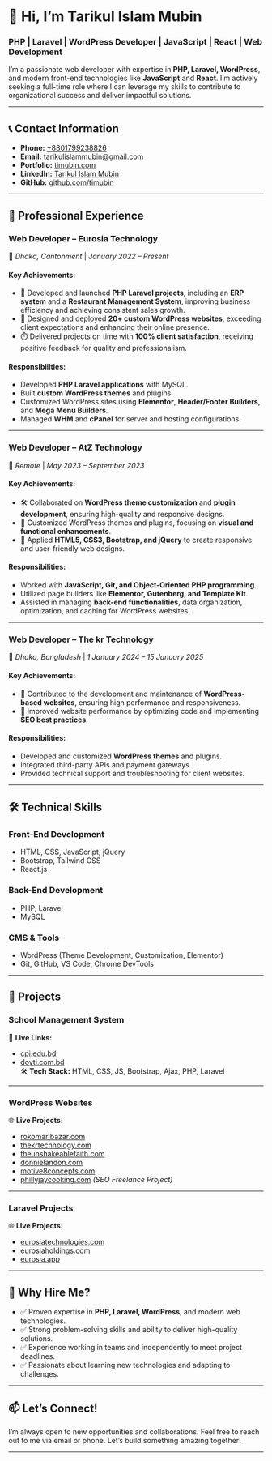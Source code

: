 # 👋 Hi, I’m **Tarikul Islam Mubin**  
### **PHP | Laravel | WordPress Developer | JavaScript | React | Web Development**

I’m a passionate web developer with expertise in **PHP, Laravel, WordPress**, and modern front-end technologies like **JavaScript** and **React**. I’m actively seeking a full-time role where I can leverage my skills to contribute to organizational success and deliver impactful solutions.

---

## 📞 **Contact Information**
- **Phone:** [+8801799238826](tel:+8801799238826)  
- **Email:** [tarikulislammubin@gmail.com](mailto:tarikulislammubin@gmail.com)  
- **Portfolio:** [timubin.com](https://timubin.github.io/me/)  
- **LinkedIn:** [Tarikul Islam Mubin](https://www.linkedin.com/in/tarikul-islam-mubin/)  
- **GitHub:** [github.com/timubin](https://github.com/timubin)  

---

## 💼 **Professional Experience**

### **Web Developer** – **Eurosia Technology**  
📍 *Dhaka, Cantonment* | *January 2022 – Present*  

#### **Key Achievements:**
- 🚀 Developed and launched **PHP Laravel projects**, including an **ERP system** and a **Restaurant Management System**, improving business efficiency and achieving consistent sales growth.  
- 🎨 Designed and deployed **20+ custom WordPress websites**, exceeding client expectations and enhancing their online presence.  
- ⏱️ Delivered projects on time with **100% client satisfaction**, receiving positive feedback for quality and professionalism.  

#### **Responsibilities:**
- Developed **PHP Laravel applications** with MySQL.  
- Built **custom WordPress themes** and plugins.  
- Customized WordPress sites using **Elementor**, **Header/Footer Builders**, and **Mega Menu Builders**.  
- Managed **WHM** and **cPanel** for server and hosting configurations.  

---

### **Web Developer** – **AtZ Technology**  
📍 *Remote* | *May 2023 – September 2023*  

#### **Key Achievements:**
- 🛠️ Collaborated on **WordPress theme customization** and **plugin development**, ensuring high-quality and responsive designs.  
- 🎨 Customized WordPress themes and plugins, focusing on **visual and functional enhancements**.  
- 🚀 Applied **HTML5, CSS3, Bootstrap, and jQuery** to create responsive and user-friendly web designs.  

#### **Responsibilities:**
- Worked with **JavaScript, Git, and Object-Oriented PHP programming**.  
- Utilized page builders like **Elementor, Gutenberg, and Template Kit**.  
- Assisted in managing **back-end functionalities**, data organization, optimization, and caching for WordPress websites.  

---

### **Web Developer** – **The kr Technology**  
📍 *Dhaka, Bangladesh* | *1 January 2024 – 15 January 2025*  

#### **Key Achievements:**
- 🚀 Contributed to the development and maintenance of **WordPress-based websites**, ensuring high performance and responsiveness.  
- 🎨 Improved website performance by optimizing code and implementing **SEO best practices**.  

#### **Responsibilities:**
- Developed and customized **WordPress themes** and plugins.  
- Integrated third-party APIs and payment gateways.  
- Provided technical support and troubleshooting for client websites.  


---

## 🛠️ **Technical Skills**

### **Front-End Development**
- HTML, CSS, JavaScript, jQuery  
- Bootstrap, Tailwind CSS  
- React.js  

### **Back-End Development**
- PHP, Laravel  
- MySQL  

### **CMS & Tools**
- WordPress (Theme Development, Customization, Elementor)  
- Git, GitHub, VS Code, Chrome DevTools  

---

## 🚀 **Projects**


### **School Management System**  
🔗 **Live Links:**  
- [cpi.edu.bd](http://cpi.edu.bd)  
- [doyti.com.bd](http://www.doyti.com.bd)  
🛠️ **Tech Stack:** HTML, CSS, JS, Bootstrap, Ajax, PHP, Laravel  

---

### **WordPress Websites**  
🌐 **Live Projects:**  
- [rokomaribazar.com](https://rokomaribazar.com/)  
- [thekrtechnology.com](https://thekrtechnology.com/)  
- [theunshakeablefaith.com](https://theunshakeablefaith.com/)  
- [donnielandon.com](https://donnielandon.com/)  
- [motive8concepts.com](https://www.motive8concepts.com/)  
- [phillyjaycooking.com](https://phillyjaycooking.com/) *(SEO Freelance Project)*  

---

### **Laravel Projects**  
🌐 **Live Projects:**  
- [eurosiatechnologies.com](http://eurosiatechnologies.com)  
- [eurosiaholdings.com](https://eurosiaholdings.com/)  
- [eurosia.app](https://eurosia.app/)  

---

## 🌟 **Why Hire Me?**
- ✅ Proven expertise in **PHP, Laravel, WordPress**, and modern web technologies.  
- ✅ Strong problem-solving skills and ability to deliver high-quality solutions.  
- ✅ Experience working in teams and independently to meet project deadlines.  
- ✅ Passionate about learning new technologies and adapting to challenges.  


---

## 📫 **Let’s Connect!**  
I’m always open to new opportunities and collaborations. Feel free to reach out to me via email or phone. Let’s build something amazing together!  

---
